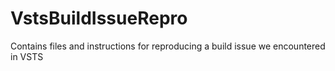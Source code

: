 # VstsBuildIssueRepro
Contains files and instructions for reproducing a build issue we encountered in VSTS
